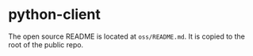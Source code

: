 # python-client

The open source README is located at `oss/README.md`. It is copied to the root of the public repo.
